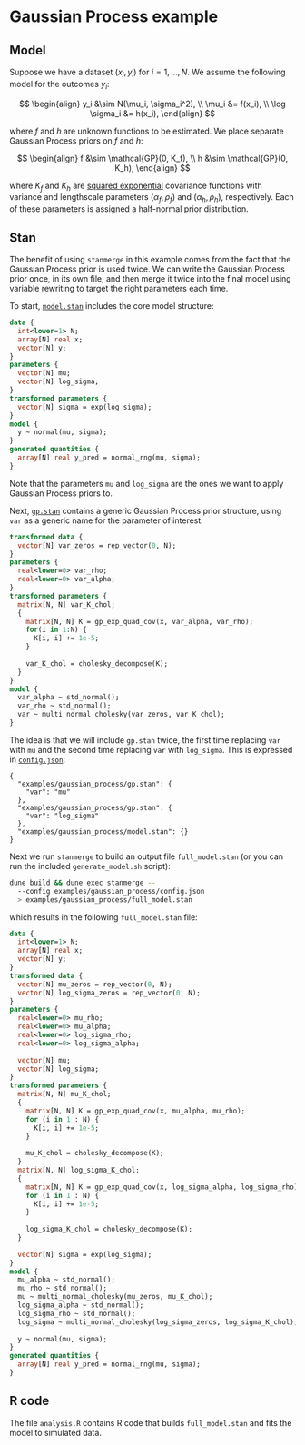 # Gaussian Process example

## Model
Suppose we have a dataset $(x_i, y_i)$ for $i = 1, \dots, N$. We assume the following model for the outcomes $y_i$:

$$
\begin{align}
  y_i &\sim N(\mu_i, \sigma_i^2), \\
  \mu_i &= f(x_i), \\
  \log \sigma_i &= h(x_i),
\end{align}
$$

where $f$ and $h$ are unknown functions to be estimated. We place separate Gaussian Process priors on $f$ and $h$:

$$
\begin{align}
f &\sim \mathcal{GP}(0, K_f), \\
h &\sim \mathcal{GP}(0, K_h),
\end{align}
$$

where $K_f$ and $K_h$ are [squared exponential](https://www.cs.toronto.edu/~duvenaud/cookbook/) covariance functions with variance and lengthscale parameters $(\alpha_f, \rho_f)$ and $(\alpha_h, \rho_h)$, respectively. 
Each of these parameters is assigned a half-normal prior distribution.

## Stan
The benefit of using `stanmerge` in this example comes from the fact that the Gaussian Process prior is used twice. 
We can write the Gaussian Process prior once, in its own file, and then merge it twice into the final model using variable rewriting to
target the right parameters each time.

To start, [`model.stan`](model.stan) includes the core model structure:
```stan
data {
  int<lower=1> N;
  array[N] real x;
  vector[N] y;
}
parameters {
  vector[N] mu;
  vector[N] log_sigma;
}
transformed parameters {
  vector[N] sigma = exp(log_sigma);
}
model {
  y ~ normal(mu, sigma);
}
generated quantities {
  array[N] real y_pred = normal_rng(mu, sigma);
}
```

Note that the parameters `mu` and `log_sigma` are the ones we want to apply Gaussian Process priors to.

Next, [`gp.stan`](gp.stan) contains a generic Gaussian Process prior structure, using `var` as a generic name for the parameter of interest:
```stan
transformed data {
  vector[N] var_zeros = rep_vector(0, N);
}
parameters {
  real<lower=0> var_rho;
  real<lower=0> var_alpha;
}
transformed parameters {
  matrix[N, N] var_K_chol;
  {
    matrix[N, N] K = gp_exp_quad_cov(x, var_alpha, var_rho);
    for(i in 1:N) {
      K[i, i] += 1e-5;
    }
      
    var_K_chol = cholesky_decompose(K);
  }
}
model {
  var_alpha ~ std_normal();
  var_rho ~ std_normal();
  var ~ multi_normal_cholesky(var_zeros, var_K_chol);
}
```

The idea is that we will include `gp.stan` twice, the first time replacing `var` with `mu` and the second time replacing `var` with `log_sigma`. 
This is expressed in [`config.json`](config.json):
```
{
  "examples/gaussian_process/gp.stan": {
    "var": "mu"
  },
  "examples/gaussian_process/gp.stan": {
    "var": "log_sigma"
  },
  "examples/gaussian_process/model.stan": {}
}
```

Next we run `stanmerge` to build an output file `full_model.stan` (or you can run the included `generate_model.sh` script):
```sh
dune build && dune exec stanmerge -- 
  --config examples/gaussian_process/config.json 
  > examples/gaussian_process/full_model.stan
```

which results in the following `full_model.stan` file:
```stan
data {
  int<lower=1> N;
  array[N] real x;
  vector[N] y;
}
transformed data {
  vector[N] mu_zeros = rep_vector(0, N);
  vector[N] log_sigma_zeros = rep_vector(0, N);
}
parameters {
  real<lower=0> mu_rho;
  real<lower=0> mu_alpha;
  real<lower=0> log_sigma_rho;
  real<lower=0> log_sigma_alpha;
  
  vector[N] mu;
  vector[N] log_sigma;
}
transformed parameters {
  matrix[N, N] mu_K_chol;
  {
    matrix[N, N] K = gp_exp_quad_cov(x, mu_alpha, mu_rho);
    for (i in 1 : N) {
      K[i, i] += 1e-5;
    }
    
    mu_K_chol = cholesky_decompose(K);
  }
  matrix[N, N] log_sigma_K_chol;
  {
    matrix[N, N] K = gp_exp_quad_cov(x, log_sigma_alpha, log_sigma_rho);
    for (i in 1 : N) {
      K[i, i] += 1e-5;
    }
    
    log_sigma_K_chol = cholesky_decompose(K);
  }
  
  vector[N] sigma = exp(log_sigma);
}
model {
  mu_alpha ~ std_normal();
  mu_rho ~ std_normal();
  mu ~ multi_normal_cholesky(mu_zeros, mu_K_chol);
  log_sigma_alpha ~ std_normal();
  log_sigma_rho ~ std_normal();
  log_sigma ~ multi_normal_cholesky(log_sigma_zeros, log_sigma_K_chol);
  
  y ~ normal(mu, sigma);
}
generated quantities {
  array[N] real y_pred = normal_rng(mu, sigma);
}
```

## R code
The file `analysis.R` contains R code that builds `full_model.stan` and fits the model to simulated data.
